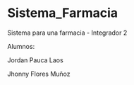 # Sistema_Farmacia
 Sistema para una farmacia - Integrador 2
 
 Alumnos: 
 
 Jordan Pauca Laos
 
 Jhonny Flores Muñoz
